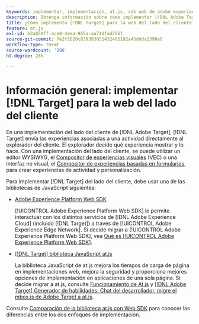 ```yaml
---
keywords: implementar, implementación, at.js, sdk web de adobe experience platform, sdk web de aep
description: Obtenga información sobre cómo implementar [!DNL Adobe Target] para la web del lado del cliente mediante [!DNL Adobe Experience Platform Web SDK] (AEP Web SDK) o la biblioteca JavaScript at.js.
title: ¿Cómo implemento [!DNL Target] para la web del lado del cliente?
feature: at.js
exl-id: b3a850ff-ace0-4eea-955a-aa71dfad256f
source-git-commit: 7e2f1620c839393051432485192a45ddda2390a0
workflow-type: tm+mt
source-wordcount: '206'
ht-degree: 28%

---
```


# Información general: implementar [!DNL Target] para la web del lado del cliente

En una implementación del lado del cliente de [!DNL Adobe Target], [!DNL Target] envía las experiencias asociadas a una actividad directamente al explorador del cliente. El explorador decide qué experiencia mostrar y lo hace. Con una implementación del lado del cliente, se puede utilizar un editor WYSIWYG, el [Compositor de experiencias visuales](https://experienceleague.adobe.com/docs/target/using/experiences/vec/visual-experience-composer.html) (VEC) o una interfaz no visual, el [Compositor de experiencias basadas en formularios](https://experienceleague.adobe.com/docs/target/using/experiences/form-experience-composer.html), para crear experiencias de actividad y personalización.

Para implementar [!DNL Target] del lado del cliente, debe usar una de las bibliotecas de JavaScript siguientes:

* [Adobe Experience Platform Web SDK](/help/dev/implement/client-side/aep-web-sdk/aep-web-sdk-overview.md)

  [!UICONTROL Adobe Experience Platform Web SDK] le permite interactuar con los distintos servicios de [!DNL Adobe Experience Cloud] (incluido [!DNL Target]) a través de [!UICONTROL Adobe Experience Edge Network]. Si decide migrar a [!UICONTROL Adobe Experience Platform Web SDK], vea [Qué es [!UICONTROL Adobe Experience Platform Web SDK]](/help/dev/implement/client-side/aep-web-sdk/aep-web-sdk-overview.md).

* [[!DNL Target] biblioteca JavaScript at.js](/help/dev/implement/client-side/atjs/how-atjs-works/how-atjs-works.md)

  La biblioteca JavaScript de at.js mejora los tiempos de carga de página en implementaciones web, mejora la seguridad y proporciona mejores opciones de implementación en aplicaciones de una sola página. Si decide migrar a at.js, consulte [Funcionamiento de At.js](/help/dev/implement/client-side/atjs/how-atjs-works/overview.md) y [[!DNL Adobe Target] Generador de habilidades: Chat del desarrollador, migre el mbox.js de Adobe Target a at.js](https://seminars.adobeconnect.com/ptdo6mfo6qn6/?proto=true).


Consulte [Comparación de la biblioteca at.js con Web SDK](/help/dev/implement/client-side/aep-web-sdk/web-sdk-atjs-comparison.md) para conocer las diferencias entre los dos enfoques de implementación.